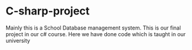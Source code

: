 # C-sharp-project
Mainly this is a School Database management system. This is our final project in our c# course. Here we have done code which is taught in our university  
